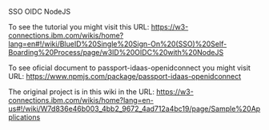 SSO OIDC NodeJS


To see the tutorial you might visit this URL: https://w3-connections.ibm.com/wikis/home?lang=en#!/wiki/BlueID%20Single%20Sign-On%20(SSO)%20Self-Boarding%20Process/page/w3ID%20OIDC%20with%20NodeJS

To see oficial document to passport-idaas-openidconnect you might visit URL: https://www.npmjs.com/package/passport-idaas-openidconnect

The original project is in this wiki in the URL: https://w3-connections.ibm.com/wikis/home?lang=en-us#!/wiki/W7d836e46b003_4bb2_9672_4ad712a4bc19/page/Sample%20Applications

